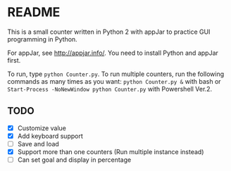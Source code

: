 # README

This is a small counter written in Python 2 with appJar to practice GUI programming in Python. 

For appJar, see <http://appjar.info/>. You need to install Python and appJar first.

To run, type `python Counter.py`. To run multiple counters, run the following commands as many times as you want: `python Counter.py &` with bash or `Start-Process -NoNewWindow python Counter.py` with Powershell Ver.2.

## TODO
- [x] Customize value
- [x] Add keyboard support
- [ ] Save and load
- [x] Support more than one counters (Run multiple instance instead)
- [ ] Can set goal and display in percentage 